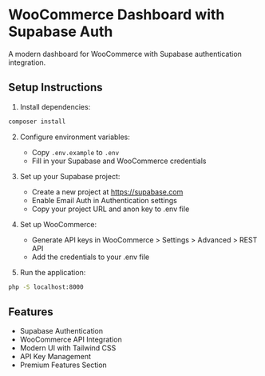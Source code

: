 # WooCommerce Dashboard with Supabase Auth

A modern dashboard for WooCommerce with Supabase authentication integration.

## Setup Instructions

1. Install dependencies:
```bash
composer install
```

2. Configure environment variables:
   - Copy `.env.example` to `.env`
   - Fill in your Supabase and WooCommerce credentials

3. Set up your Supabase project:
   - Create a new project at https://supabase.com
   - Enable Email Auth in Authentication settings
   - Copy your project URL and anon key to .env file

4. Set up WooCommerce:
   - Generate API keys in WooCommerce > Settings > Advanced > REST API
   - Add the credentials to your .env file

5. Run the application:
```bash
php -S localhost:8000
```

## Features

- Supabase Authentication
- WooCommerce API Integration
- Modern UI with Tailwind CSS
- API Key Management
- Premium Features Section
